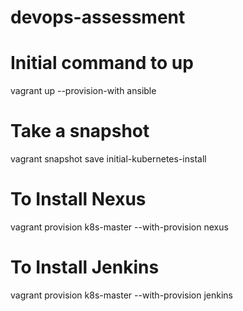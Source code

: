 # devops-assessment

# Initial command to up
vagrant up --provision-with ansible

# Take a snapshot
vagrant snapshot save initial-kubernetes-install

# To Install Nexus
vagrant provision k8s-master --with-provision nexus

# To Install Jenkins
vagrant provision k8s-master --with-provision jenkins